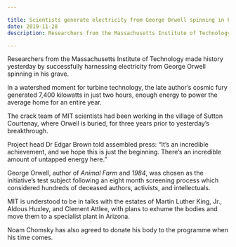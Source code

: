 ```yaml
---

title: Scientists generate electricity from George Orwell spinning in his grave
date: 2019-11-28
description: Researchers from the Massachusetts Institute of Technology made history yesterday by successfully harnessing electricity from George Orwell spinning in his grave.

---
```


Researchers from the Massachusetts Institute of Technology made history yesterday by successfully harnessing electricity from George Orwell spinning in his grave.

In a watershed moment for turbine technology, the late author’s cosmic fury generated 7,400 kilowatts in just two hours, enough energy to power the average home for an entire year.

The crack team of MIT scientists had been working in the village of Sutton Courtenay, where Orwell is buried, for three years prior to yesterday’s breakthrough.

Project head Dr Edgar Brown told assembled press: “It’s an incredible achievement, and we hope this is just the beginning. There’s an incredible amount of untapped energy here.”

George Orwell, author of *Animal Farm* and *1984*, was chosen as the initiative’s test subject following an eight month screening process which considered hundreds of deceased authors, activists, and intellectuals.

MIT is understood to be in talks with the estates of Martin Luther King, Jr., Aldous Huxley, and Clement Attlee, with plans to exhume the bodies and move them to a specialist plant in Arizona. 

Noam Chomsky has also agreed to donate his body to the programme when his time comes.